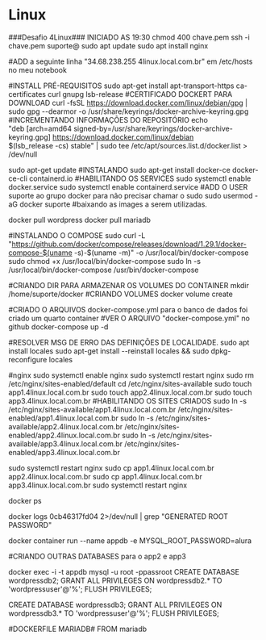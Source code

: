 # Linux
###Desafio 4Linux###
INICIADO AS 19:30
chmod 400 chave.pem 
ssh -i chave.pem suporte@<IP>
sudo apt update
sudo apt install nginx

#ADD a seguinte linha "34.68.238.255	4linux.local.com.br" em /etc/hosts no meu notebook

#INSTALL PRÉ-REQUISITOS
 sudo apt-get install apt-transport-https ca-certificates curl gnupg lsb-release
#CERTIFICADO DOCKERT PARA DOWNLOAD
 curl -fsSL https://download.docker.com/linux/debian/gpg | sudo gpg --dearmor -o /usr/share/keyrings/docker-archive-keyring.gpg
 #INCREMENTANDO INFORMAÇÕES DO REPOSITÓRIO
 echo \
  "deb [arch=amd64 signed-by=/usr/share/keyrings/docker-archive-keyring.gpg] https://download.docker.com/linux/debian \
  $(lsb_release -cs) stable" | sudo tee /etc/apt/sources.list.d/docker.list > /dev/null

sudo apt-get update
#INSTALANDO
sudo apt-get install docker-ce docker-ce-cli containerd.io
#HABILITANDO OS SERVICES
sudo systemctl enable docker.service
sudo systemctl enable containerd.service
#ADD O USER suporte ao grupo docker para não precisar chamar o sudo
sudo usermod -aG docker suporte
#baixando as images a serem utilizadas.

docker pull wordpress
docker pull mariadb

#INSTALANDO O COMPOSE
sudo curl -L "https://github.com/docker/compose/releases/download/1.29.1/docker-compose-$(uname -s)-$(uname -m)" -o /usr/local/bin/docker-compose
sudo chmod +x /usr/local/bin/docker-compose
sudo ln -s /usr/local/bin/docker-compose /usr/bin/docker-compose

#CRIANDO DIR PARA ARMAZENAR OS VOLUMES DO CONTAINER 
mkdir /home/suporte/docker
#CRIANDO VOLUMES
docker volume create 


#CRIADO O ARQUIVOS docker-compose.yml para o banco de dados foi criado um quarto container #VER O ARQUIVO "docker-compose.yml" no github
docker-compose up -d

#RESOLVER MSG DE ERRO DAS DEFINIÇÕES DE LOCALIDADE. 
sudo apt install locales
sudo apt-get install --reinstall locales && sudo dpkg-reconfigure locales

#nginx
sudo systemctl enable nginx
sudo systemctl restart nginx
sudo rm /etc/nginx/sites-enabled/default 
cd /etc/nginx/sites-available
sudo touch app1.4linux.local.com.br
sudo touch app2.4linux.local.com.br
sudo touch app3.4linux.local.com.br
#HABILITANDO OS SITES CRIADOS
sudo ln -s /etc/nginx/sites-available/app1.4linux.local.com.br /etc/nginx/sites-enabled/app1.4linux.local.com.br
sudo ln -s /etc/nginx/sites-available/app2.4linux.local.com.br /etc/nginx/sites-enabled/app2.4linux.local.com.br
sudo ln -s /etc/nginx/sites-available/app3.4linux.local.com.br /etc/nginx/sites-enabled/app3.4linux.local.com.br

sudo systemctl restart nginx
sudo cp app1.4linux.local.com.br app2.4linux.local.com.br 
sudo cp app1.4linux.local.com.br app3.4linux.local.com.br 
sudo systemctl restart nginx

docker ps

docker logs 0cb46317fd04 2>/dev/null | grep "GENERATED ROOT PASSWORD"


docker container run --name appdb -e MYSQL_ROOT_PASSWORD=alura

#CRIANDO OUTRAS DATABASES para o app2 e app3


docker exec -i -t appdb mysql -u root -ppassroot
CREATE DATABASE wordpressdb2;
GRANT ALL PRIVILEGES ON wordpressdb2.* TO 'wordpressuser'@'%';
FLUSH PRIVILEGES;

CREATE DATABASE wordpressdb3;
GRANT ALL PRIVILEGES ON wordpressdb3.* TO 'wordpressuser'@'%';
FLUSH PRIVILEGES;


#DOCKERFILE MARIADB#
FROM mariadb






